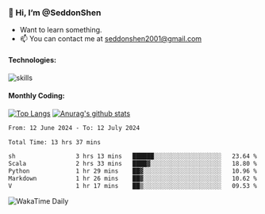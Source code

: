 ### 👋 Hi, I’m @SeddonShen
- Want to learn something.
- 📫 You can contact me at seddonshen2001@gmail.com

#### Technologies:

![skills](https://skillicons.dev/icons?i=scala,js,html,css,bootstrap,jquery,c,cpp,cloudflare,django,docker,flask,git,github,githubactions,linux,latex,mysql,nodejs,ps,php,pr,py,raspberrypi,redis,unreal,v,vscode,vue,bash)

#### Monthly Coding:
[![Top Langs](https://github-readme-stats.vercel.app/api/top-langs?username=seddonshen&show_icons=true&locale=en&layout=compact&hide=html&langs_count=8)](https://github.com/SeddonShen/)
[![Anurag's github stats](https://github-readme-stats.vercel.app/api?username=SeddonShen&count_private=true&show_icons=true)](https://github.com/anuraghazra/github-readme-stats)
<!--START_SECTION:waka-->

```txt
From: 12 June 2024 - To: 12 July 2024

Total Time: 13 hrs 37 mins

sh                 3 hrs 13 mins   ██████░░░░░░░░░░░░░░░░░░░   23.64 %
Scala              2 hrs 33 mins   ████▓░░░░░░░░░░░░░░░░░░░░   18.80 %
Python             1 hr 29 mins    ██▓░░░░░░░░░░░░░░░░░░░░░░   10.96 %
Markdown           1 hr 26 mins    ██▓░░░░░░░░░░░░░░░░░░░░░░   10.62 %
V                  1 hr 17 mins    ██▒░░░░░░░░░░░░░░░░░░░░░░   09.53 %
```

<!--END_SECTION:waka-->

![WakaTime Daily](https://wakatime.com/share/@seddon2001/61a7e342-5f12-4fea-bf92-1fac161e97d6.svg)
<!---
SeddonShen/SeddonShen is a ✨ special ✨ repository because its `README.md` (this file) appears on your GitHub profile.
You can click the Preview link to take a look at your changes.
--->
